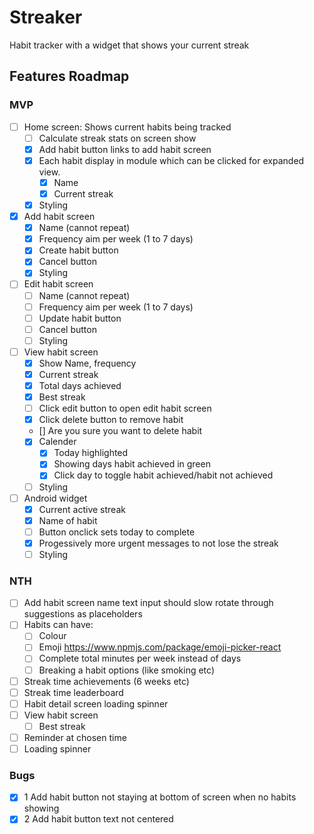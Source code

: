 # Streaker

Habit tracker with a widget that shows your current streak

## Features Roadmap

### MVP

- [ ] Home screen: Shows current habits being tracked
  - [ ] Calculate streak stats on screen show
  - [x] Add habit button links to add habit screen
  - [x] Each habit display in module which can be clicked for expanded view.
    - [x] Name
    - [x] Current streak
  - [x] Styling
- [x] Add habit screen
  - [x] Name (cannot repeat)
  - [x] Frequency aim per week (1 to 7 days)
  - [x] Create habit button
  - [x] Cancel button
  - [x] Styling
- [ ] Edit habit screen
  - [ ] Name (cannot repeat)
  - [ ] Frequency aim per week (1 to 7 days)
  - [ ] Update habit button
  - [ ] Cancel button
  - [ ] Styling
- [ ] View habit screen
  - [x] Show Name, frequency
  - [x] Current streak
  - [x] Total days achieved
  - [x] Best streak
  - [ ] Click edit button to open edit habit screen
  - [x] Click delete button to remove habit
  - [] Are you sure you want to delete habit
  - [x] Calender
    - [x] Today highlighted
    - [x] Showing days habit achieved in green
    - [x] Click day to toggle habit achieved/habit not achieved
  - [ ] Styling
- [ ] Android widget
  - [x] Current active streak
  - [x] Name of habit
  - [ ] Button onclick sets today to complete
  - [x] Progessively more urgent messages to not lose the streak
  - [ ] Styling

### NTH

- [ ] Add habit screen name text input should slow rotate through suggestions as placeholders
- [ ] Habits can have:
  - [ ] Colour
  - [ ] Emoji https://www.npmjs.com/package/emoji-picker-react
  - [ ] Complete total minutes per week instead of days
  - [ ] Breaking a habit options (like smoking etc)
- [ ] Streak time achievements (6 weeks etc)
- [ ] Streak time leaderboard
- [ ] Habit detail screen loading spinner
- [ ] View habit screen
  - [ ] Best streak
- [ ] Reminder at chosen time
- [ ] Loading spinner

### Bugs

- [x] 1 Add habit button not staying at bottom of screen when no habits showing
- [x] 2 Add habit button text not centered
